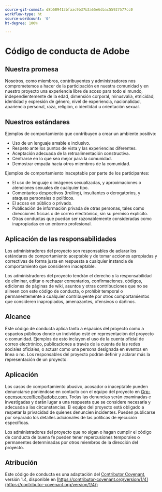 ```yaml
---
source-git-commit: d8b509413bfaac9b37b2a65e6dbac55927577cc0
workflow-type: ht
source-wordcount: '0'
ht-degree: 100%

---
```

# Código de conducta de Adobe

## Nuestra promesa

Nosotros, como miembros, contribuyentes y administradores nos comprometemos a
hacer de la participación en nuestra comunidad y en nuestro proyecto una
experiencia libre de acoso para todo el mundo, independientemente de la edad, dimensión corporal,
minusvalía, etnicidad, identidad y expresión de género, nivel de experiencia,
nacionalidad, apariencia personal, raza, religión, o identidad u
orientación sexual.

## Nuestros estándares

Ejemplos de comportamiento que contribuyen a crear un ambiente positivo:

* Uso de un lenguaje amable e inclusivo.
* Respeto ante los puntos de vista y las experiencias diferentes.
* Aceptación adecuada de la retroalimentación constructiva.
* Centrarse en lo que sea mejor para la comunidad.
* Demostrar empatía hacia otros miembros de la comunidad.

Ejemplos de comportamiento inaceptable por parte de los participantes:

* El uso de lenguaje o imágenes sexualizadas, y aproximaciones o
atenciones sexuales de cualquier tipo.
* Comentarios despectivos (trolling), insultantes o derogatorios, y ataques personales o políticos.
* El acoso en público o privado.
* Publicación de información privada de otras personas, tales como direcciones físicas o de correo electrónico, sin su permiso explícito.
* Otras conductas que puedan ser razonablemente consideradas como inapropiadas en un entorno profesional.

## Aplicación de las responsabilidades

Los administradores del proyecto son responsables de aclarar los estándares de
comportamiento aceptable y de tomar acciones apropiadas y correctivas de
forma justa en respuesta a cualquier instancia de comportamiento que consideren inaceptable.

Los administradores del proyecto tendrán el derecho y la responsabilidad de
eliminar, editar o rechazar comentarios, confirmaciones, códigos, ediciones de páginas de wiki, asuntos y otras contribuciones
que no se alineen con este código de conducta, o prohibir temporal o
permanentemente a cualquier contribuyente por otros comportamientos que consideren inapropiados,
amenazantes, ofensivos o dañinos.

## Alcance

Este código de conducta aplica tanto a espacios del proyecto como a espacios
públicos donde un individuo esté en representación del proyecto o comunidad. Ejemplos de
esto incluyen el uso de la cuenta oficial de
correo electrónico, publicaciones a través de la cuenta de las redes sociales oficiales, o actuar como una persona designada en eventos en línea o no. Los responsables del proyecto podrán definir y aclarar más la representación de un proyecto.

## Aplicación

Los casos de comportamiento abusivo, acosador o inaceptable pueden denunciarse poniéndose en contacto con el equipo del proyecto en Grp-opensourceoffice@adobe.com. Todas 
las denuncias serán examinadas e investigadas y darán lugar a una respuesta que
se considere necesaria y adecuada a las circunstancias. El equipo del proyecto está
obligado a respetar la privacidad de quienes denuncien incidentes.
Pueden publicarse por separado los detalles adicionales de las políticas de ejecución específicas.

Los administradores del proyecto que no sigan o hagan cumplir el código de conducta de buena fe
pueden tener repercusiones temporales o permanentes determinadas por otros
miembros de la dirección del proyecto.

## Atribución

Este código de conducta es una adaptación del [Contributor Covenant](https://contributor-covenant.org), versión 1.4,
disponible en [https://contributor-covenant.org/version/1/4](https://contributor-covenant.org/version/1/4/)
